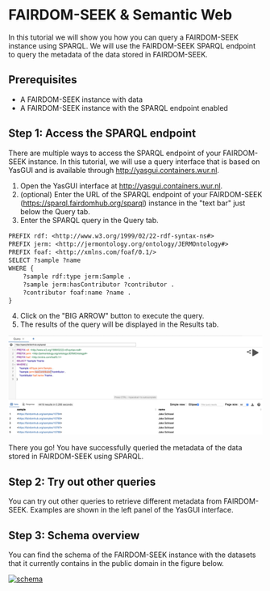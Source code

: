 # FAIRDOM-SEEK & Semantic Web

In this tutorial we will show you how you can query a FAIRDOM-SEEK instance using SPARQL. We will use the FAIRDOM-SEEK SPARQL endpoint to query the metadata of the data stored in FAIRDOM-SEEK. 

## Prerequisites

- A FAIRDOM-SEEK instance with data
- A FAIRDOM-SEEK instance with the SPARQL endpoint enabled

## Step 1: Access the SPARQL endpoint

There are multiple ways to access the SPARQL endpoint of your FAIRDOM-SEEK instance. In this tutorial, we will use a query interface that is based on YasGUI and is available through http://yasgui.containers.wur.nl.

1. Open the YasGUI interface at http://yasgui.containers.wur.nl.
2. (optional) Enter the URL of the SPARQL endpoint of your FAIRDOM-SEEK (https://sparql.fairdomhub.org/sparql) instance in the "text bar" just below the Query tab.
3. Enter the SPARQL query in the Query tab.

```sparql
PREFIX rdf: <http://www.w3.org/1999/02/22-rdf-syntax-ns#>
PREFIX jerm: <http://jermontology.org/ontology/JERMOntology#>
PREFIX foaf: <http://xmlns.com/foaf/0.1/>
SELECT ?sample ?name
WHERE {
    ?sample rdf:type jerm:Sample .
    ?sample jerm:hasContributor ?contributor .
    ?contributor foaf:name ?name .
}
```

4. Click on the "BIG ARROW" button to execute the query.
5. The results of the query will be displayed in the Results tab.

![yasgui](images/results.png)

There you go! You have successfully queried the metadata of the data stored in FAIRDOM-SEEK using SPARQL.

## Step 2: Try out other queries

You can try out other queries to retrieve different metadata from FAIRDOM-SEEK. Examples are shown in the left panel of the YasGUI interface.

## Step 3: Schema overview

You can find the schema of the FAIRDOM-SEEK instance with the datasets that it currently contains in the public domain in the figure below.

<a href="../../_images/schema.svg" target="_blank">
    <img src="../../_images/schema.svg" alt="schema">
</a>